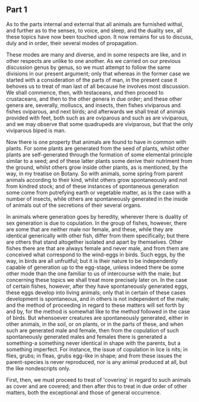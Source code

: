 ## Part 1

As to the parts internal and external that all animals are furnished withal, and further as to the senses, to voice, and sleep, and the duality sex, all these topics have now been touched upon.
It now remains for us to discuss, duly and in order, their several modes of propagation.

These modes are many and diverse, and in some respects are like, and in other respects are unlike to one another.
As we carried on our previous discussion genus by genus, so we must attempt to follow the same divisions in our present argument; only that whereas in the former case we started with a consideration of the parts of man, in the present case it behoves us to treat of man last of all because he involves most discussion.
We shall commence, then, with testaceans, and then proceed to crustaceans, and then to the other genera in due order; and these other genera are, severally, molluscs, and insects, then fishes viviparous and fishes oviparous, and next birds; and afterwards we shall treat of animals provided with feet, both such as are oviparous and such as are viviparous, and we may observe that some quadrupeds are viviparous, but that the only viviparous biped is man.

Now there is one property that animals are found to have in common with plants.
For some plants are generated from the seed of plants, whilst other plants are self-generated through the formation of some elemental principle similar to a seed; and of these latter plants some derive their nutriment from the ground, whilst others grow inside other plants, as is mentioned, by the way, in my treatise on Botany.
So with animals, some spring from parent animals according to their kind, whilst others grow spontaneously and not from kindred stock; and of these instances of spontaneous generation some come from putrefying earth or vegetable matter, as is the case with a number of insects, while others are spontaneously generated in the inside of animals out of the secretions of their several organs.

In animals where generation goes by heredity, wherever there is duality of sex generation is due to copulation.
In the group of fishes, however, there are some that are neither male nor female, and these, while they are identical generically with other fish, differ from them specifically; but there are others that stand altogether isolated and apart by themselves.
Other fishes there are that are always female and never male, and from them are conceived what correspond to the wind-eggs in birds.
Such eggs, by the way, in birds are all unfruitful; but it is their nature to be independently capable of generation up to the egg-stage, unless indeed there be some other mode than the one familiar to us of intercourse with the male; but concerning these topics we shall treat more precisely later on.
In the case of certain fishes, however, after they have spontaneously generated eggs, these eggs develop into living animals; only that in certain of these cases development is spontaneous, and in others is not independent of the male; and the method of proceeding in regard to these matters will set forth by and by, for the method is somewhat like to the method followed in the case of birds.
But whensoever creatures are spontaneously generated, either in other animals, in the soil, or on plants, or in the parts of these, and when such are generated male and female, then from the copulation of such spontaneously generated males and females there is generated a something-a something never identical in shape with the parents, but a something imperfect.
For instance, the issue of copulation in lice is nits; in flies, grubs; in fleas, grubs egg-like in shape; and from these issues the parent-species is never reproduced, nor is any animal produced at all, but the like nondescripts only.

First, then, we must proceed to treat of 'covering' in regard to such animals as cover and are covered; and then after this to treat in due order of other matters, both the exceptional and those of general occurrence.

